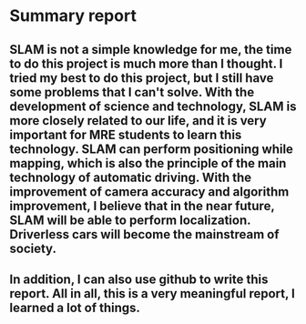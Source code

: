 # Summary report
## SLAM is not a simple knowledge for me, the time to do this project is much more than I thought. I tried my best to do this project, but I still have some problems that I can't solve. With the development of science and technology, SLAM is more closely related to our life, and it is very important for MRE students to learn this technology. SLAM can perform positioning while mapping, which is also the principle of the main technology of automatic driving. With the improvement of camera accuracy and algorithm improvement, I believe that in the near future, SLAM will be able to perform localization. Driverless cars will become the mainstream of society.
## In addition, I can also use github to write this report. All in all, this is a very meaningful report, I learned a lot of things.



